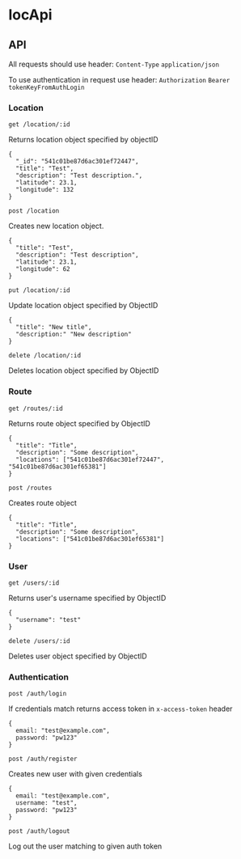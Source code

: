 locApi
======

## API

All requests should use header:
`Content-Type` `application/json`


To use authentication in request use header:
`Authorization` `Bearer tokenKeyFromAuthLogin`

### Location

`get /location/:id`

Returns location object specified by objectID

```
{
  "_id": "541c01be87d6ac301ef72447",
  "title": "Test",
  "description": "Test description.",
  "latitude": 23.1,
  "longitude": 132
}
```


`post /location`

Creates new location object.

```
{
  "title": "Test",
  "description": "Test description",
  "latitude": 23.1,
  "longitude": 62
}
```


`put /location/:id`

Update location object specified by ObjectID

```
{
  "title": "New title",
  "description:" "New description"
}
```


`delete /location/:id`

Deletes location object specified by ObjectID

### Route

`get /routes/:id`

Returns route object specified by ObjectID

```
{
  "title": "Title",
  "description": "Some description",
  "locations": ["541c01be87d6ac301ef72447", "541c01be87d6ac301ef65381"]
}
```


`post /routes`

Creates route object

```
{
  "title": "Title",
  "description": "Some description",
  "locations": ["541c01be87d6ac301ef65381"]
}
```

### User

`get /users/:id`

Returns user's username specified by ObjectID

```
{
  "username": "test"
}
```


`delete /users/:id`

Deletes user object specified by ObjectID

### Authentication

`post /auth/login`

If credentials match returns access token in `x-access-token` header

```
{
  email: "test@example.com",
  password: "pw123"
}
```


`post /auth/register`

Creates new user with given credentials

```
{
  email: "test@example.com",
  username: "test",
  password: "pw123"
}
```


`post /auth/logout`

Log out the user matching to given auth token

